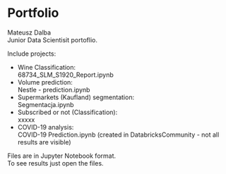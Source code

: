 # Portfolio
Mateusz Dalba <br>
Junior Data Scientisit portoflio. 

Include projects: <br>
- Wine Classification: <br>
68734_SLM_S1920_Report.ipynb <br>
- Volume prediction: <br>
Nestle - prediction.ipynb <br>
- Supermarkets (Kaufland) segmentation: <br>
Segmentacja.ipynb <br>
- Subscribed or not (Classification): <br>
xxxxx
- COVID-19 analysis: <br>
COVID-19 Prediction.ipynb (created in DatabricksCommunity - not all results are visible) 

Files are in Jupyter Notebook format. <br>
To see results just open the files. <br>
